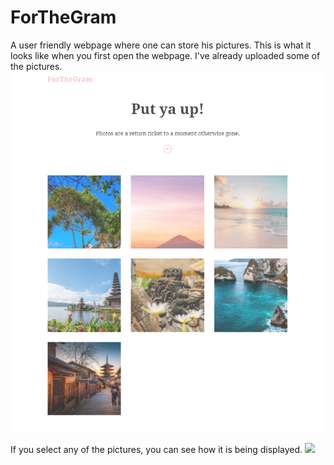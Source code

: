 # ForTheGram
A user friendly webpage where one can store his pictures. This is what it looks like when you first open the webpage.
I've already uploaded some of the pictures.
![](images/Home.png)

If you select any of the pictures, you can see how it is being displayed.
![](images/animate.gif)
